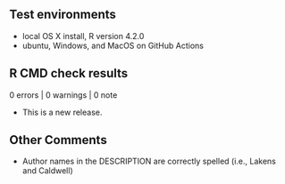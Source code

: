 ## Test environments
* local OS X install, R version 4.2.0 
* ubuntu, Windows, and MacOS on GitHub Actions

## R CMD check results

0 errors | 0 warnings | 0 note

* This is a new release.

## Other Comments

* Author names in the DESCRIPTION are correctly spelled (i.e., Lakens and Caldwell)


